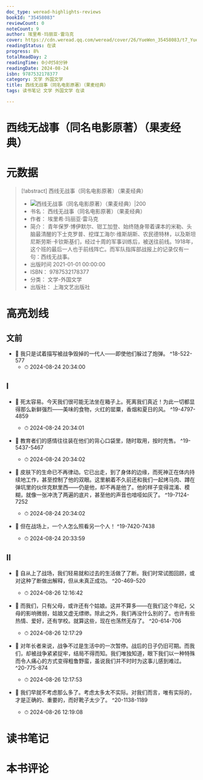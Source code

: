 ```yaml
---
doc_type: weread-highlights-reviews
bookId: "35458083"
reviewCount: 0
noteCount: 9
author: 埃里希·玛丽亚·雷马克
cover: https://cdn.weread.qq.com/weread/cover/26/YueWen_35458083/t7_YueWen_35458083.jpg
readingStatus: 在读
progress: 8%
totalReadDay: 2
readingTime: 0小时58分钟
readingDate: 2024-08-24
isbn: 9787532178377
category: 文学 外国文学
title: 西线无战事（同名电影原著）（果麦经典）
tags: 读书笔记 文学 外国文学 在读

---
```


# 西线无战事（同名电影原著）（果麦经典）

# 元数据
> [!abstract] 西线无战事（同名电影原著）（果麦经典）
> - ![ 西线无战事（同名电影原著）（果麦经典）|200](https://cdn.weread.qq.com/weread/cover/26/YueWen_35458083/t7_YueWen_35458083.jpg)
> - 书名： 西线无战事（同名电影原著）（果麦经典）
> - 作者： 埃里希·玛丽亚·雷马克
> - 简介： 青年保罗·博伊默尔、钳工加登、始终随身带着课本的米勒、头脑最清醒的下士克罗普、挖煤工海尔·维斯胡斯、农民德特林，以及斯坦尼斯劳斯·卡钦斯基们，经过十周的军事训练后，被送往前线。1918年，这个班的最后一人也于前线阵亡。而军队指挥部战报上的记录仅有一句：西线无战事。
> - 出版时间 2021-01-01 00:00:00
> - ISBN： 9787532178377
> - 分类： 文学-外国文学
> - 出版社： 上海文艺出版社

# 高亮划线

## 文前


- 📌 我只是试着描写被战争毁掉的一代人——即使他们躲过了炮弹。 ^18-522-577
    - ⏱ 2024-08-24 20:34:00 
## I


- 📌 死太容易。今天我们很可能无法坐在箱子上。死离我们真近！为此一切都显得那么新鲜强烈——美味的食物，火红的罂粟，香烟和夏日的风。 ^19-4797-4859
    - ⏱ 2024-08-24 20:34:01 

- 📌 教育者们的感情往往装在他们的背心口袋里，随时取用，按时兜售。 ^19-5437-5467
    - ⏱ 2024-08-24 20:34:02 

- 📌 皮肤下的生命已不再律动。它已出走，到了身体的边缘，而死神正在体内持续地工作，甚至控制了他的双眼。这里躺着不久前还和我们一起烤马肉、蹲在弹坑里的伙伴克默里西——仍是他，却不再是他了。他的样子变得混淆、模糊，就像一张冲洗了两遍的底片，甚至他的声音也喑哑如灰了。 ^19-7124-7252
    - ⏱ 2024-08-24 20:34:02 

- 📌 但在战场上，一个人怎么照看另一个人！ ^19-7420-7438
    - ⏱ 2024-08-24 20:33:59 
## II


- 📌 自从上了战场，我们轻易就和过去的生活做了了断。我们时常试图回顾，或对这种了断做出解释，但从未真正成功。 ^20-469-520
    - ⏱ 2024-08-26 12:16:42 

- 📌 而我们，只有父母，或许还有个姑娘。这并不算多——在我们这个年纪，父母的影响微弱，姑娘又虚无缥缈。除此之外，我们再没什么别的了。也许有些热情、爱好，还有学校。就算这些，现在也荡然无存了。 ^20-614-706
    - ⏱ 2024-08-26 12:17:29 

- 📌 对年长者来说，战争不过是生活中的一次暂停。战后的日子仍旧可期。而我们，却被战争紧紧捉牢，结局不得而知。我们唯独知道，眼下我们以一种特殊而令人痛心的方式变得粗鲁野蛮，虽说我们并不时时为这事儿感到难过。 ^20-775-874
    - ⏱ 2024-08-26 12:17:53 

- 📌 我们早就不考虑那么多了。考虑太多太不实际。对我们而言，唯有实际的，才是正确的、重要的，而好靴子太少了。 ^20-1138-1189
    - ⏱ 2024-08-26 12:19:08 
# 读书笔记

# 本书评论
